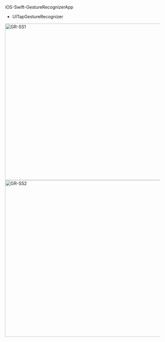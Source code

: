 iOS-Swift-GestureRecognizerApp

- UITapGestureRecognizer

<img width="510" alt="GR-SS1" src="https://user-images.githubusercontent.com/82319635/224330911-0030a996-329e-4b1b-981d-caf936b6dcd2.png">
<img width="510" alt="GR-SS2" src="https://user-images.githubusercontent.com/82319635/224330919-f15bccec-6393-4e4c-b98b-b821bb6f60c9.png">
